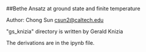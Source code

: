 ##Bethe Ansatz at ground state and finite temperature

Author: Chong Sun <csun2@caltech.edu>

"gs_knizia" directory is written by Gerald Knizia

The derivations are in the ipynb file.
